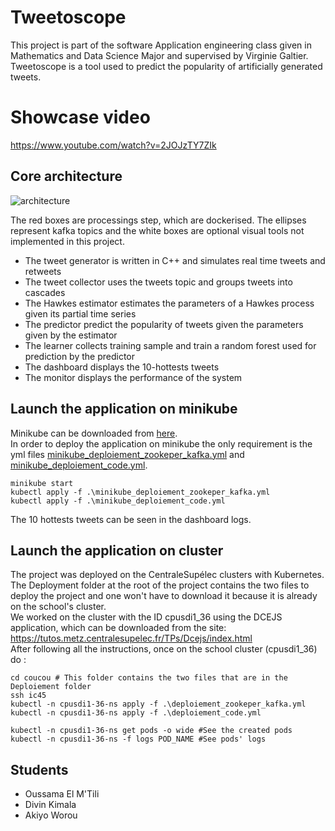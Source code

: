 # Tweetoscope

This project is part of the software Application engineering class given in Mathematics and Data Science Major and supervised by Virginie Galtier. Tweetoscope is a tool used to predict the popularity of artificially generated tweets.

# Showcase video

https://www.youtube.com/watch?v=2JOJzTY7ZIk

## Core architecture

![architecture](https://pennerath.pages.centralesupelec.fr/tweetoscope/graphviz-images/ead74cb4077631acad74606a761525fe2a3228c1.svg)

The red boxes are processings step, which are dockerised. The ellipses represent kafka topics and the white boxes are optional visual tools not implemented in this project.

- The tweet generator is written in C++ and simulates real time tweets and retweets
- The tweet collector uses the tweets topic and groups tweets into cascades
- The Hawkes estimator estimates the parameters of a Hawkes process given its partial time series
- The predictor predict the popularity of tweets given the parameters given by the estimator
- The learner collects training sample and train a random forest used for prediction by the predictor
- The dashboard displays the 10-hottests tweets
- The monitor displays the performance of the system

## Launch the application on minikube

Minikube can be downloaded from [here](https://minikube.sigs.k8s.io/docs/start/). <br>
In order to deploy the application on minikube the only requirement is the yml files [minikube_deploiement_zookeper_kafka.yml](https://gitlab-student.centralesupelec.fr/tweetos-buddies/tweetoscope/-/blob/c6911c6f19e38dc0cd659a8b9161104e9d736e24/Deploiement/minikube/minikube_deploiement_zookeper_kafka.yml) and [minikube_deploiement_code.yml](https://gitlab-student.centralesupelec.fr/tweetos-buddies/tweetoscope/-/blob/c6911c6f19e38dc0cd659a8b9161104e9d736e24/Deploiement/minikube/minikube_deploiement_code.yml).

```
minikube start
kubectl apply -f .\minikube_deploiement_zookeper_kafka.yml
kubectl apply -f .\minikube_deploiement_code.yml
```

The 10 hottests tweets can be seen in the dashboard logs.

## Launch the application on cluster

The project was deployed on the CentraleSupélec clusters with Kubernetes. <br>
The Deployment folder at the root of the project contains the two files to deploy the project and one won't have to download it because it is already on the school's cluster. <br>
We worked on the cluster with the ID cpusdi1_36 using the DCEJS application, which can be downloaded from the site: https://tutos.metz.centralesupelec.fr/TPs/Dcejs/index.html
<br>
After following all the instructions, once on the school cluster (cpusdi1_36) do :

```
cd coucou # This folder contains the two files that are in the Deploiement folder
ssh ic45
kubectl -n cpusdi1-36-ns apply -f .\deploiement_zookeper_kafka.yml
kubectl -n cpusdi1-36-ns apply -f .\deploiement_code.yml

kubectl -n cpusdi1-36-ns get pods -o wide #See the created pods
kubectl -n cpusdi1-36-ns -f logs POD_NAME #See pods' logs
```

## Students

- Oussama El M'Tili <br>
- Divin Kimala <br>
- Akiyo Worou <br>
